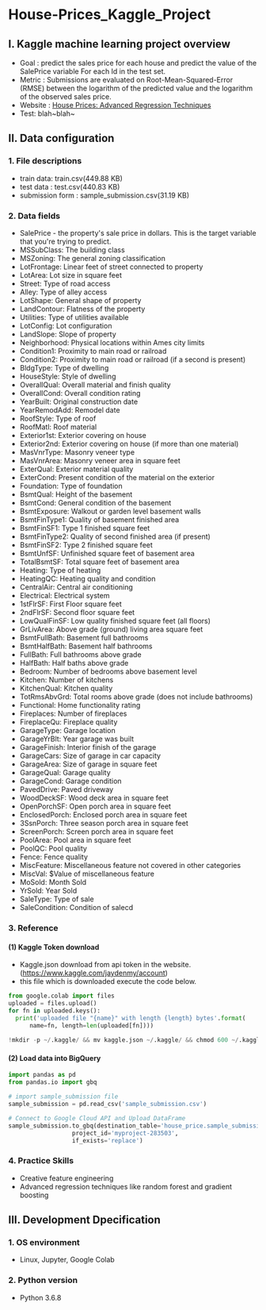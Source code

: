 # House-Prices_Kaggle_Project

## I. Kaggle machine learning project overview

- Goal :   predict the sales price for each house and predict the value of the SalePrice variable For each Id in the test set.  
- Metric : Submissions are evaluated on Root-Mean-Squared-Error (RMSE) between the logarithm of the predicted value and the logarithm of the observed sales price.
- Website : [House Prices: Advanced Regression Techniques](https://www.kaggle.com/search?q=house+prices+%3A)
- Test: blah~blah~

## II. Data configuration
### 1. File descriptions
- train data:  train.csv(449.88 KB)
- test data : test.csv(440.83 KB)
- submission form : sample_submission.csv(31.19 KB)

### 2. Data fields
- SalePrice - the property's sale price in dollars. This is the target variable that you're trying to predict.
- MSSubClass: The building class
- MSZoning: The general zoning classification
- LotFrontage: Linear feet of street connected to property
- LotArea: Lot size in square feet
- Street: Type of road access
- Alley: Type of alley access
- LotShape: General shape of property
- LandContour: Flatness of the property
- Utilities: Type of utilities available
- LotConfig: Lot configuration
- LandSlope: Slope of property
- Neighborhood: Physical locations within Ames city limits
- Condition1: Proximity to main road or railroad
- Condition2: Proximity to main road or railroad (if a second is present)
- BldgType: Type of dwelling
- HouseStyle: Style of dwelling
- OverallQual: Overall material and finish quality
- OverallCond: Overall condition rating
- YearBuilt: Original construction date
- YearRemodAdd: Remodel date
- RoofStyle: Type of roof
- RoofMatl: Roof material
- Exterior1st: Exterior covering on house
- Exterior2nd: Exterior covering on house (if more than one material)
- MasVnrType: Masonry veneer type
- MasVnrArea: Masonry veneer area in square feet
- ExterQual: Exterior material quality
- ExterCond: Present condition of the material on the exterior
- Foundation: Type of foundation
- BsmtQual: Height of the basement
- BsmtCond: General condition of the basement
- BsmtExposure: Walkout or garden level basement walls
- BsmtFinType1: Quality of basement finished area
- BsmtFinSF1: Type 1 finished square feet
- BsmtFinType2: Quality of second finished area (if present)
- BsmtFinSF2: Type 2 finished square feet
- BsmtUnfSF: Unfinished square feet of basement area
- TotalBsmtSF: Total square feet of basement area
- Heating: Type of heating
- HeatingQC: Heating quality and condition
- CentralAir: Central air conditioning
- Electrical: Electrical system
- 1stFlrSF: First Floor square feet
- 2ndFlrSF: Second floor square feet
- LowQualFinSF: Low quality finished square feet (all floors)
- GrLivArea: Above grade (ground) living area square feet
- BsmtFullBath: Basement full bathrooms
- BsmtHalfBath: Basement half bathrooms
- FullBath: Full bathrooms above grade
- HalfBath: Half baths above grade
- Bedroom: Number of bedrooms above basement level
- Kitchen: Number of kitchens
- KitchenQual: Kitchen quality
- TotRmsAbvGrd: Total rooms above grade (does not include bathrooms)
- Functional: Home functionality rating
- Fireplaces: Number of fireplaces
- FireplaceQu: Fireplace quality
- GarageType: Garage location
- GarageYrBlt: Year garage was built
- GarageFinish: Interior finish of the garage
- GarageCars: Size of garage in car capacity
- GarageArea: Size of garage in square feet
- GarageQual: Garage quality
- GarageCond: Garage condition
- PavedDrive: Paved driveway
- WoodDeckSF: Wood deck area in square feet
- OpenPorchSF: Open porch area in square feet
- EnclosedPorch: Enclosed porch area in square feet
- 3SsnPorch: Three season porch area in square feet
- ScreenPorch: Screen porch area in square feet
- PoolArea: Pool area in square feet
- PoolQC: Pool quality
- Fence: Fence quality
- MiscFeature: Miscellaneous feature not covered in other categories
- MiscVal: $Value of miscellaneous feature
- MoSold: Month Sold
- YrSold: Year Sold
- SaleType: Type of sale
- SaleCondition: Condition of salecd

### 3. Reference
#### (1) Kaggle Token download
- Kaggle.json download from api token in the website.(https://www.kaggle.com/jaydenmy/account)
- this file which is downloaded execute the code below.

~~~ python
from google.colab import files
uploaded = files.upload()
for fn in uploaded.keys():
  print('uploaded file "{name}" with length {length} bytes'.format(
      name=fn, length=len(uploaded[fn])))
  
!mkdir -p ~/.kaggle/ && mv kaggle.json ~/.kaggle/ && chmod 600 ~/.kaggle/kaggle.json
~~~
#### (2) Load data into BigQuery
~~~ python
import pandas as pd
from pandas.io import gbq

# import sample_submission file
sample_submission = pd.read_csv('sample_submission.csv')

# Connect to Google Cloud API and Upload DataFrame
sample_submission.to_gbq(destination_table='house_price.sample_submission', 
                  project_id='myproject-283503', 
                  if_exists='replace')
~~~

### 4. Practice Skills
- Creative feature engineering 
- Advanced regression techniques like random forest and gradient boosting

## III. Development Dpecification
### 1. OS environment
- Linux, Jupyter, Google Colab

### 2. Python version
- Python 3.6.8
